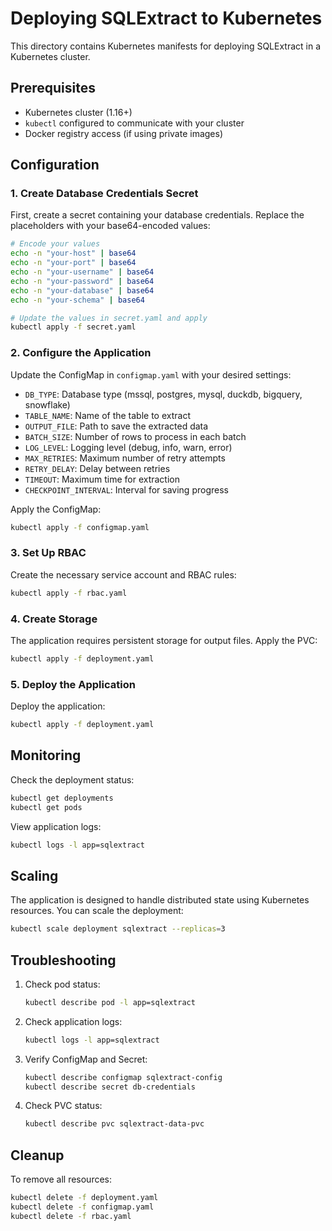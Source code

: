 # Deploying SQLExtract to Kubernetes

This directory contains Kubernetes manifests for deploying SQLExtract in a Kubernetes cluster.

## Prerequisites

- Kubernetes cluster (1.16+)
- `kubectl` configured to communicate with your cluster
- Docker registry access (if using private images)

## Configuration

### 1. Create Database Credentials Secret

First, create a secret containing your database credentials. Replace the placeholders with your base64-encoded values:

```bash
# Encode your values
echo -n "your-host" | base64
echo -n "your-port" | base64
echo -n "your-username" | base64
echo -n "your-password" | base64
echo -n "your-database" | base64
echo -n "your-schema" | base64

# Update the values in secret.yaml and apply
kubectl apply -f secret.yaml
```

### 2. Configure the Application

Update the ConfigMap in `configmap.yaml` with your desired settings:

- `DB_TYPE`: Database type (mssql, postgres, mysql, duckdb, bigquery, snowflake)
- `TABLE_NAME`: Name of the table to extract
- `OUTPUT_FILE`: Path to save the extracted data
- `BATCH_SIZE`: Number of rows to process in each batch
- `LOG_LEVEL`: Logging level (debug, info, warn, error)
- `MAX_RETRIES`: Maximum number of retry attempts
- `RETRY_DELAY`: Delay between retries
- `TIMEOUT`: Maximum time for extraction
- `CHECKPOINT_INTERVAL`: Interval for saving progress

Apply the ConfigMap:

```bash
kubectl apply -f configmap.yaml
```

### 3. Set Up RBAC

Create the necessary service account and RBAC rules:

```bash
kubectl apply -f rbac.yaml
```

### 4. Create Storage

The application requires persistent storage for output files. Apply the PVC:

```bash
kubectl apply -f deployment.yaml
```

### 5. Deploy the Application

Deploy the application:

```bash
kubectl apply -f deployment.yaml
```

## Monitoring

Check the deployment status:

```bash
kubectl get deployments
kubectl get pods
```

View application logs:

```bash
kubectl logs -l app=sqlextract
```

## Scaling

The application is designed to handle distributed state using Kubernetes resources. You can scale the deployment:

```bash
kubectl scale deployment sqlextract --replicas=3
```

## Troubleshooting

1. Check pod status:
   ```bash
   kubectl describe pod -l app=sqlextract
   ```

2. Check application logs:
   ```bash
   kubectl logs -l app=sqlextract
   ```

3. Verify ConfigMap and Secret:
   ```bash
   kubectl describe configmap sqlextract-config
   kubectl describe secret db-credentials
   ```

4. Check PVC status:
   ```bash
   kubectl describe pvc sqlextract-data-pvc
   ```

## Cleanup

To remove all resources:

```bash
kubectl delete -f deployment.yaml
kubectl delete -f configmap.yaml
kubectl delete -f rbac.yaml
``` 